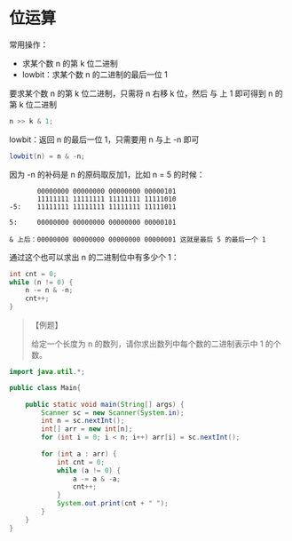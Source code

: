 # 位运算

常用操作：

+ 求某个数 n 的第 k 位二进制
+ lowbit：求某个数 n 的二进制的最后一位 1

要求某个数 n 的第 k 位二进制，只需将 n 右移 k 位，然后 与 上 1 即可得到 n 的第 k 位二进制

```java
n >> k & 1;
```

lowbit：返回 n 的最后一位 1，只需要用 n 与上 -n 即可

```java
lowbit(n) = n & -n;
```

因为 -n 的补码是 n 的原码取反加1，比如 n = 5 的时候：

```
       00000000 00000000 00000000 00000101
       11111111 11111111 11111111 11111010
-5:    11111111 11111111 11111111 11111011

5:     00000000 00000000 00000000 00000101

& 上后：00000000 00000000 00000000 00000001 这就是最后 5 的最后一个 1
```

通过这个也可以求出 n 的二进制位中有多少个 1：

```java
int cnt = 0;
while (n != 0) {
	n -= n & -n;
	cnt++;
}
```



> 【例题】
>
> 给定一个长度为 n 的数列，请你求出数列中每个数的二进制表示中 1 的个数。

```java
import java.util.*;

public class Main{
    
    public static void main(String[] args) {
        Scanner sc = new Scanner(System.in);
        int n = sc.nextInt();
        int[] arr = new int[n];
        for (int i = 0; i < n; i++) arr[i] = sc.nextInt();
        
        for (int a : arr) {
            int cnt = 0;
            while (a != 0) {
                a -= a & -a;
                cnt++;
            }
            System.out.print(cnt + " ");
        }
    }
}
```

